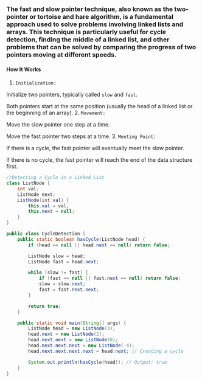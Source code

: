 ### The fast and slow pointer technique, also known as the two-pointer or tortoise and hare algorithm, is a fundamental approach used to solve problems involving linked lists and arrays. This technique is particularly useful for cycle detection, finding the middle of a linked list, and other problems that can be solved by comparing the progress of two pointers moving at different speeds.

#### How It Works
1. `Initialization:`

Initialize two pointers, typically called `slow` and `fast`.

Both pointers start at the same position (usually the head of a linked list or the beginning of an array).
2. `Movement:`

Move the slow pointer one step at a time.

Move the fast pointer two steps at a time.
3. `Meeting Point:`

If there is a cycle, the fast pointer will eventually meet the slow pointer.

If there is no cycle, the fast pointer will reach the end of the data structure first.

```java
//Detecting a Cycle in a Linked List
class ListNode {
    int val;
    ListNode next;
    ListNode(int val) {
        this.val = val;
        this.next = null;
    }
}

public class CycleDetection {
    public static boolean hasCycle(ListNode head) {
        if (head == null || head.next == null) return false;

        ListNode slow = head;
        ListNode fast = head.next;

        while (slow != fast) {
            if (fast == null || fast.next == null) return false;
            slow = slow.next;
            fast = fast.next.next;
        }

        return true;
    }

    public static void main(String[] args) {
        ListNode head = new ListNode(3);
        head.next = new ListNode(2);
        head.next.next = new ListNode(0);
        head.next.next.next = new ListNode(-4);
        head.next.next.next.next = head.next; // Creating a cycle

        System.out.println(hasCycle(head)); // Output: true
    }
}

```